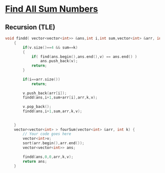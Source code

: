 <h1><a href="https://practice.geeksforgeeks.org/problems/find-all-four-sum-numbers1732/1"> Find All Sum Numbers</a></h1>

## Recursion (TLE)

```cpp
void findd( vector<vector<int>> &ans,int i,int sum,vector<int> &arr, int k,vector<int>v)
    {
        if(v.size()==4 && sum==k)
        {
            if( find(ans.begin(),ans.end(),v) == ans.end() )
                ans.push_back(v);
            return;
        }
        
        if(i==arr.size())
            return;
        
        v.push_back(arr[i]);
        findd(ans,i+1,sum+arr[i],arr,k,v);
        
        v.pop_back();
        findd(ans,i+1,sum,arr,k,v);
        
        
    }
    vector<vector<int> > fourSum(vector<int> &arr, int k) {
        // Your code goes here
        vector<int>v;
        sort(arr.begin(),arr.end());
        vector<vector<int>> ans;
        
        findd(ans,0,0,arr,k,v);
        return ans;
    }
```
